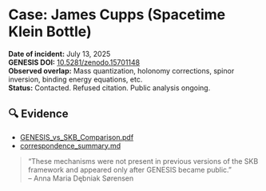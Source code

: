 # Case: James Cupps (Spacetime Klein Bottle)

**Date of incident:** July 13, 2025  
**GENESIS DOI:** [10.5281/zenodo.15701148](https://doi.org/10.5281/zenodo.15701148)  
**Observed overlap:** Mass quantization, holonomy corrections, spinor inversion, binding energy equations, etc.  
**Status:** Contacted. Refused citation. Public analysis ongoing.

## 🔍 Evidence

- [GENESIS_vs_SKB_Comparison.pdf](GENESIS_vs_SKB_Comparison.pdf)
- [correspondence_summary.md](correspondence_summary.md)

> “These mechanisms were not present in previous versions of the SKB framework and appeared only after GENESIS became public.”  
– Anna Maria Dębniak Sørensen
